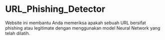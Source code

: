 # URL_Phishing_Detector
Website ini membantu Anda memeriksa apakah sebuah URL bersifat phishing atau legitimate dengan menggunakan model Neural Network yang telah dilatih. 
